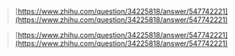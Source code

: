 >[https://www.zhihu.com/question/34225818/answer/547742221](https://www.zhihu.com/question/34225818/answer/547742221)

> [https://www.zhihu.com/question/34225818/answer/547742221](https://www.zhihu.com/question/34225818/answer/547742221)
<!--stackedit_data:
eyJoaXN0b3J5IjpbOTg1MDY0NDE0XX0=
-->